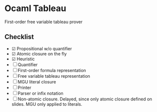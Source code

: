 # Ocaml Tableau

First-order free variable tableau prover

## Checklist
* ☑ Propositional w/o quantifier
* ☑ Atomic closure on the fly
* ☑ Heuristic
* ☐ Quantifier
* ☐ First-order formula representation
* ☐ Free variable tableau representation
* ☐ MGU literal closure
* ☐ Printer
* ☐ Parser or infix notation
* ☐ Non-atomic closure. Delayed, since only atomic closure defined on
  slides. MGU only applied to literals.

